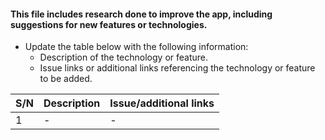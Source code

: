 #### This file includes research done to improve the app, including suggestions for new features or technologies.

- Update the table below  with the following information:
    - Description of the technology or feature.
    - Issue links or additional links referencing the technology or feature to be added.


| S/N      | Description |   Issue/additional links |
| ----------- | ----------- |  --------                |
|    1        | -           |                   -      |
